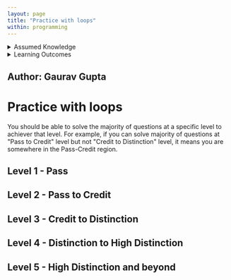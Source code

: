 ```yaml
---
layout: page
title: "Practice with loops"
within: programming
---
```


<details class="prereq" markdown="1"><summary>Assumed Knowledge</summary>

  * Variables
  * Arithmetic operators
  * Boolean operators
  * Boolean expressions
  * Conditions
  * Loops
</details>

<details class="outcomes" markdown="1"><summary>Learning Outcomes</summary>

  * Determine where you stand in terms of using arrays

</details>

## Author: Gaurav Gupta

# Practice with loops

You should be able to solve the majority of questions at a specific level to achiever that level. For example, if you can solve majority of questions at "Pass to Credit" level but not "Credit to Distinction" level, it means you are somewhere in the Pass-Credit region.

## Level 1 - Pass

## Level 2 - Pass to Credit

## Level 3 - Credit to Distinction

## Level 4 - Distinction to High Distinction

## Level 5 - High Distinction and beyond

